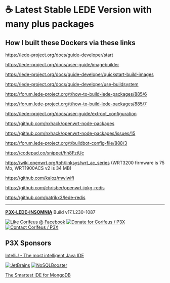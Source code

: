 [//]: #@corifeus-header

# ☕ Latest Stable LEDE Version with many plus packages

                        
[//]: #@corifeus-header:end



## How I built these Dockers via these links

https://lede-project.org/docs/guide-developer/start

https://lede-project.org/docs/user-guide/imagebuilder

https://lede-project.org/docs/guide-developer/quickstart-build-images  

https://lede-project.org/docs/guide-developer/use-buildsystem

https://forum.lede-project.org/t/how-to-build-lede-packages/885/6  

https://forum.lede-project.org/t/how-to-build-lede-packages/885/7  

https://lede-project.org/docs/user-guide/extroot_configuration

https://github.com/nxhack/openwrt-node-packages  

https://github.com/nxhack/openwrt-node-packages/issues/15

https://forum.lede-project.org/t/buildbot-config-file/888/3

https://codepad.co/snippet/hh8FztUc

https://wiki.openwrt.org/toh/linksys/wrt_ac_series (WRT3200 firmware is 75 Mb, WRT1900ACS v2 is 34 MB)

https://github.com/kaloz/mwlwifi

https://github.com/chrisber/openwrt-ipkg-redis

https://github.com/patrikx3/lede-redis

[//]: #@corifeus-footer

---

[**P3X-LEDE-INSOMNIA**](https://pages.corifeus.com/lede-insomnia) Build v17.1.230-1087 

[![Like Corifeus @ Facebook](https://img.shields.io/badge/LIKE-Corifeus-3b5998.svg)](https://www.facebook.com/corifeus.software) [![Donate for Corifeus / P3X](https://img.shields.io/badge/Donate-Corifeus-003087.svg)](https://www.paypal.com/cgi-bin/webscr?cmd=_s-xclick&hosted_button_id=QZVM4V6HVZJW6)  [![Contact Corifeus / P3X](https://img.shields.io/badge/Contact-P3X-ff9900.svg)](https://www.patrikx3.com/en/front/contact) 


## P3X Sponsors

[IntelliJ - The most intelligent Java IDE](https://www.jetbrains.com)
  
[![JetBrains](https://cdn.corifeus.com/assets/svg/jetbrains-logo.svg)](https://www.jetbrains.com/) [![NoSQLBooster](https://cdn.corifeus.com/assets/png/nosqlbooster-70x70.png)](https://www.nosqlbooster.com/)

[The Smartest IDE for MongoDB](https://www.nosqlbooster.com)
  
  
 

[//]: #@corifeus-footer:end